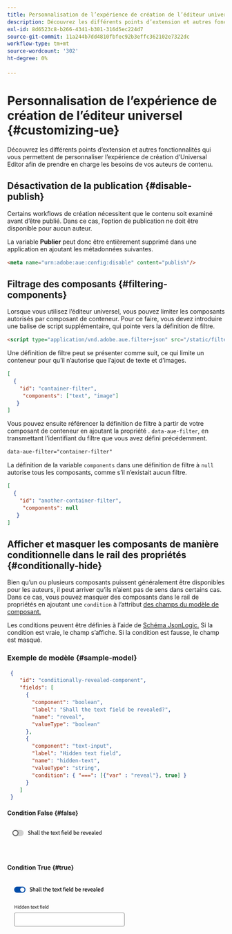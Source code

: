 ```yaml
---
title: Personnalisation de l’expérience de création de l’éditeur universel
description: Découvrez les différents points d’extension et autres fonctionnalités qui vous permettent de personnaliser l’interface utilisateur d’Universal Editor afin de prendre en charge les besoins de vos auteurs de contenu.
exl-id: 8d6523c8-b266-4341-b301-316d5ec224d7
source-git-commit: 11a244b7dd4810fbfec92b3effc362102e7322dc
workflow-type: tm+mt
source-wordcount: '302'
ht-degree: 0%

---
```



# Personnalisation de l’expérience de création de l’éditeur universel {#customizing-ue}

Découvrez les différents points d’extension et autres fonctionnalités qui vous permettent de personnaliser l’expérience de création d’Universal Editor afin de prendre en charge les besoins de vos auteurs de contenu.

## Désactivation de la publication {#disable-publish}

Certains workflows de création nécessitent que le contenu soit examiné avant d’être publié. Dans ce cas, l’option de publication ne doit être disponible pour aucun auteur.

La variable **Publier** peut donc être entièrement supprimé dans une application en ajoutant les métadonnées suivantes.

```html
<meta name="urn:adobe:aue:config:disable" content="publish"/>
```

## Filtrage des composants {#filtering-components}

Lorsque vous utilisez l’éditeur universel, vous pouvez limiter les composants autorisés par composant de conteneur. Pour ce faire, vous devez introduire une balise de script supplémentaire, qui pointe vers la définition de filtre.

```html
<script type="application/vnd.adobe.aue.filter+json" src="/static/filter-definition.json"></script>
```

Une définition de filtre peut se présenter comme suit, ce qui limite un conteneur pour qu’il n’autorise que l’ajout de texte et d’images.

```json
[
  {
    "id": "container-filter",
     "components": ["text", "image"]
   }
]
```

Vous pouvez ensuite référencer la définition de filtre à partir de votre composant de conteneur en ajoutant la propriété . `data-aue-filter`, en transmettant l’identifiant du filtre que vous avez défini précédemment.

```html
data-aue-filter="container-filter"
```

La définition de la variable `components` dans une définition de filtre à `null` autorise tous les composants, comme s’il n’existait aucun filtre.

```json
[
  {
    "id": "another-container-filter",
     "components": null
   }
]
```

## Afficher et masquer les composants de manière conditionnelle dans le rail des propriétés {#conditionally-hide}

Bien qu’un ou plusieurs composants puissent généralement être disponibles pour les auteurs, il peut arriver qu’ils n’aient pas de sens dans certains cas. Dans ce cas, vous pouvez masquer des composants dans le rail de propriétés en ajoutant une `condition` à l’attribut [des champs du modèle de composant.](/help/implementing/universal-editor/field-types.md#fields)

Les conditions peuvent être définies à l’aide de [Schéma JsonLogic.](https://jsonlogic.com/) Si la condition est vraie, le champ s’affiche. Si la condition est fausse, le champ est masqué.

### Exemple de modèle {#sample-model}

```json
 {
    "id": "conditionally-revealed-component",
    "fields": [
      {
        "component": "boolean",
        "label": "Shall the text field be revealed?",
        "name": "reveal",
        "valueType": "boolean"
      },
      {
        "component": "text-input",
        "label": "Hidden text field",
        "name": "hidden-text",
        "valueType": "string",
        "condition": { "===": [{"var" : "reveal"}, true] }
      }
    ]
 }
```

#### Condition False {#false}

![Champ de texte masqué](assets/hidden.png)

#### Condition True {#true}

![Champ de texte affiché](assets/shown.png)

